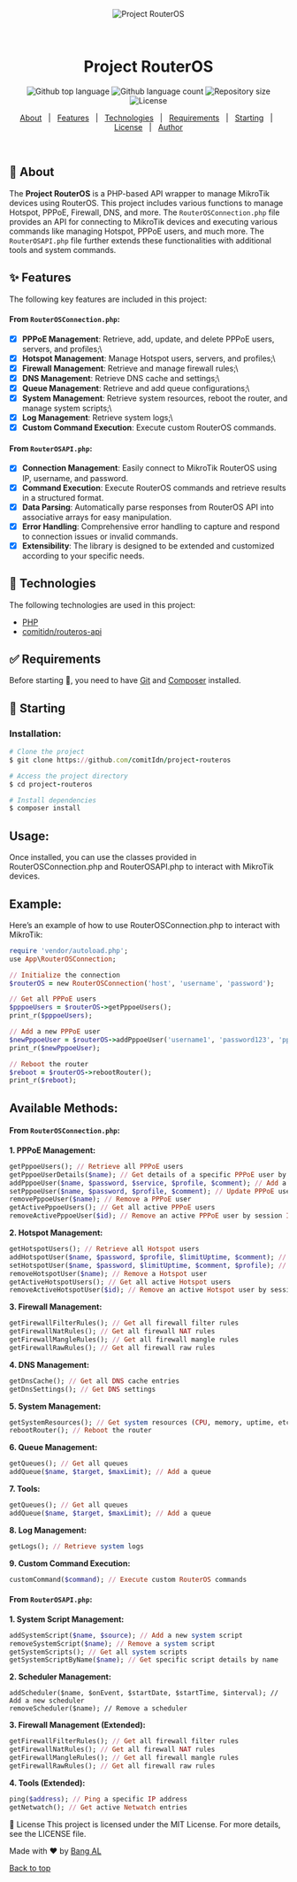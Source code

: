 <div align="center" id="top">
  <img src="./.github/app.gif" alt="Project RouterOS" />

  &#xa0;

  <!-- <a href="https://projectrouteros.netlify.app">Demo</a> -->
</div>

<h1 align="center">Project RouterOS</h1>

<p align="center">
  <img alt="Github top language" src="https://img.shields.io/github/languages/top/comitIdn/project-routeros?color=56BEB8">

  <img alt="Github language count" src="https://img.shields.io/github/languages/count/comitIdn/project-routeros?color=56BEB8">

  <img alt="Repository size" src="https://img.shields.io/github/repo-size/comitIdn/project-routeros?color=56BEB8">

  <img alt="License" src="https://img.shields.io/github/license/comitIdn/project-routeros?color=56BEB8">

  <!-- <img alt="Github issues" src="https://img.shields.io/github/issues/comitIdn/project-routeros?color=56BEB8" /> -->

  <!-- <img alt="Github forks" src="https://img.shields.io/github/forks/comitIdn/project-routeros?color=56BEB8" /> -->

  <!-- <img alt="Github stars" src="https://img.shields.io/github/stars/comitIdn/project-routeros?color=56BEB8" /> -->
</p>

<!-- Status -->

<!-- <h4 align="center"> 
	🚧  Project RouterOS 🚀 Under construction...  🚧
</h4> 

<hr> -->

<p align="center">
  <a href="#dart-about">About</a> &#xa0; | &#xa0;
  <a href="#sparkles-features">Features</a> &#xa0; | &#xa0;
  <a href="#rocket-technologies">Technologies</a> &#xa0; | &#xa0;
  <a href="#white_check_mark-requirements">Requirements</a> &#xa0; | &#xa0;
  <a href="#checkered_flag-starting">Starting</a> &#xa0; | &#xa0;
  <a href="#memo-license">License</a> &#xa0; | &#xa0;
  <a href="https://github.com/comitIdn" target="_blank">Author</a>
</p>

<br>

## :dart: About ##

The **Project RouterOS** is a PHP-based API wrapper to manage MikroTik devices using RouterOS. This project includes various functions to manage Hotspot, PPPoE, Firewall, DNS, and more.
The `RouterOSConnection.php` file provides an API for connecting to MikroTik devices and executing various commands like managing Hotspot, PPPoE users, and much more.
The `RouterOSAPI.php` file further extends these functionalities with additional tools and system commands.

## :sparkles: Features ##
The following key features are included in this project:
#### From `RouterOSConnection.php`:
- [x] **PPPoE Management**: Retrieve, add, update, and delete PPPoE users, servers, and profiles;\
- [x] **Hotspot Management**: Manage Hotspot users, servers, and profiles;\
- [x] **Firewall Management**: Retrieve and manage firewall rules;\
- [x] **DNS Management**: Retrieve DNS cache and settings;\
- [x] **Queue Management**: Retrieve and add queue configurations;\
- [x] **System Management**: Retrieve system resources, reboot the router, and manage system scripts;\
- [x] **Log Management**: Retrieve system logs;\
- [x] **Custom Command Execution**: Execute custom RouterOS commands.

#### From `RouterOSAPI.php`:
- [x] **Connection Management**: Easily connect to MikroTik RouterOS using IP, username, and password.
- [x] **Command Execution**: Execute RouterOS commands and retrieve results in a structured format.
- [x] **Data Parsing**: Automatically parse responses from RouterOS API into associative arrays for easy manipulation.
- [x] **Error Handling**: Comprehensive error handling to capture and respond to connection issues or invalid commands.
- [x] **Extensibility**: The library is designed to be extended and customized according to your specific needs.

## :rocket: Technologies ##
The following technologies are used in this project:
- [PHP](https://www.php.net/)
- [comitidn/routeros-api](https://github.com/comitIdn/RouterOS-API)

## :white_check_mark: Requirements ##
Before starting :checkered_flag:, you need to have [Git](https://git-scm.com) and [Composer](https://getcomposer.org) installed.

## :checkered_flag: Starting ##
### Installation:
```ruby
# Clone the project
$ git clone https://github.com/comitIdn/project-routeros

# Access the project directory
$ cd project-routeros

# Install dependencies
$ composer install
```
## Usage:
Once installed, you can use the classes provided in RouterOSConnection.php and RouterOSAPI.php to interact with MikroTik devices.

## Example:
Here’s an example of how to use RouterOSConnection.php to interact with MikroTik:
```ruby
require 'vendor/autoload.php';
use App\RouterOSConnection;

// Initialize the connection
$routerOS = new RouterOSConnection('host', 'username', 'password');

// Get all PPPoE users
$pppoeUsers = $routerOS->getPppoeUsers();
print_r($pppoeUsers);

// Add a new PPPoE user
$newPppoeUser = $routerOS->addPppoeUser('username1', 'password123', 'pppoe', 'default');
print_r($newPppoeUser);

// Reboot the router
$reboot = $routerOS->rebootRouter();
print_r($reboot);
```
## Available Methods:
#### From `RouterOSConnection.php`:
__1. PPPoE Management:__
```ruby
getPppoeUsers(); // Retrieve all PPPoE users
getPppoeUserDetails($name); // Get details of a specific PPPoE user by name
addPppoeUser($name, $password, $service, $profile, $comment); // Add a new PPPoE user
setPppoeUser($name, $password, $profile, $comment); // Update PPPoE user details
removePppoeUser($name); // Remove a PPPoE user
getActivePppoeUsers(); // Get all active PPPoE users
removeActivePppoeUser($id); // Remove an active PPPoE user by session ID
```
__2. Hotspot Management:__
```ruby
getHotspotUsers(); // Retrieve all Hotspot users
addHotspotUser($name, $password, $profile, $limitUptime, $comment); // Add a new Hotspot user
setHotspotUser($name, $password, $limitUptime, $comment, $profile); // Update Hotspot user details
removeHotspotUser($name); // Remove a Hotspot user
getActiveHotspotUsers(); // Get all active Hotspot users
removeActiveHotspotUser($id); // Remove an active Hotspot user by session ID
```
__3. Firewall Management:__
```ruby
getFirewallFilterRules(); // Get all firewall filter rules
getFirewallNatRules(); // Get all firewall NAT rules
getFirewallMangleRules(); // Get all firewall mangle rules
getFirewallRawRules(); // Get all firewall raw rules
```
__4. DNS Management:__
```ruby
getDnsCache(); // Get all DNS cache entries
getDnsSettings(); // Get DNS settings
```
__5. System Management:__
```ruby
getSystemResources(); // Get system resources (CPU, memory, uptime, etc.)
rebootRouter(); // Reboot the router
```
__6. Queue Management:__
```ruby
getQueues(); // Get all queues
addQueue($name, $target, $maxLimit); // Add a queue
```
__7. Tools:__
```ruby
getQueues(); // Get all queues
addQueue($name, $target, $maxLimit); // Add a queue
```
__8. Log Management:__
```ruby
getLogs(); // Retrieve system logs
```
__9. Custom Command Execution:__
```ruby
customCommand($command); // Execute custom RouterOS commands
```

#### From `RouterOSAPI.php`:
__1. System Script Management:__
```ruby
addSystemScript($name, $source); // Add a new system script
removeSystemScript($name); // Remove a system script
getSystemScripts(); // Get all system scripts
getSystemScriptByName($name); // Get specific script details by name
```
__2. Scheduler Management:__
```{php}
addScheduler($name, $onEvent, $startDate, $startTime, $interval); // Add a new scheduler
removeScheduler($name); // Remove a scheduler
```
__3. Firewall Management (Extended):__
```ruby
getFirewallFilterRules(); // Get all firewall filter rules
getFirewallNatRules(); // Get all firewall NAT rules
getFirewallMangleRules(); // Get all firewall mangle rules
getFirewallRawRules(); // Get all firewall raw rules
```
__4. Tools (Extended):__
```ruby
ping($address); // Ping a specific IP address
getNetwatch(); // Get active Netwatch entries
```
:memo: License
This project is licensed under the MIT License. For more details, see the LICENSE file.

Made with :heart: by <a href="https://github.com/comitIdn" target="_blank">Bang AL</a>


<a href="#top">Back to top</a>